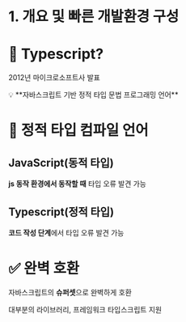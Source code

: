 # 1. 개요 및 빠른 개발환경 구성

# 📌 Typescript?

2012년 마이크로소프트사 발표

<aside>
💡 **자바스크립트 기반 정적 타입 문법 프로그래밍 언어**

</aside>

# 📌 정적 타입 컴파일 언어

## JavaScript(동적 타입)

**js 동작 환경에서 동작할 때** 타입 오류 발견 가능

## Typescript(정적 타입)

**코드 작성 단계**에서 타입 오류 발견 가능

# ✅ 완벽 호환

자바스크립트의 **슈퍼셋**으로 완벽하게 호환

대부분의 라이브러리, 프레임워크 타입스크립트 지원